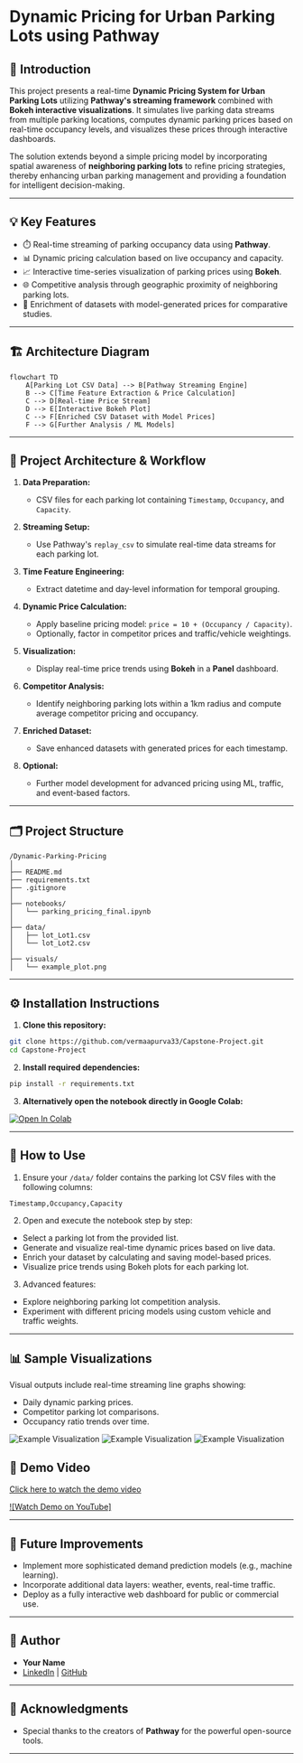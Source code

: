 # Dynamic Pricing for Urban Parking Lots using Pathway

## 📖 Introduction

This project presents a real-time **Dynamic Pricing System for Urban Parking Lots** utilizing **Pathway's streaming framework** combined with **Bokeh interactive visualizations**. It simulates live parking data streams from multiple parking locations, computes dynamic parking prices based on real-time occupancy levels, and visualizes these prices through interactive dashboards.

The solution extends beyond a simple pricing model by incorporating spatial awareness of **neighboring parking lots** to refine pricing strategies, thereby enhancing urban parking management and providing a foundation for intelligent decision-making.

---

## 💡 Key Features

- ⏱️ Real-time streaming of parking occupancy data using **Pathway**.
- 📊 Dynamic pricing calculation based on live occupancy and capacity.
- 📈 Interactive time-series visualization of parking prices using **Bokeh**.
- 🌐 Competitive analysis through geographic proximity of neighboring parking lots.
- 📃 Enrichment of datasets with model-generated prices for comparative studies.

---
## 🏗 Architecture Diagram

```mermaid
flowchart TD
    A[Parking Lot CSV Data] --> B[Pathway Streaming Engine]
    B --> C[Time Feature Extraction & Price Calculation]
    C --> D[Real-time Price Stream]
    D --> E[Interactive Bokeh Plot]
    C --> F[Enriched CSV Dataset with Model Prices]
    F --> G[Further Analysis / ML Models]
```

---

## 🔄 Project Architecture & Workflow

1. **Data Preparation:**
   - CSV files for each parking lot containing `Timestamp`, `Occupancy`, and `Capacity`.

2. **Streaming Setup:**
   - Use Pathway's `replay_csv` to simulate real-time data streams for each parking lot.

3. **Time Feature Engineering:**
   - Extract datetime and day-level information for temporal grouping.

4. **Dynamic Price Calculation:**
   - Apply baseline pricing model: `price = 10 + (Occupancy / Capacity)`.
   - Optionally, factor in competitor prices and traffic/vehicle weightings.

5. **Visualization:**
   - Display real-time price trends using **Bokeh** in a **Panel** dashboard.

6. **Competitor Analysis:**
   - Identify neighboring parking lots within a 1km radius and compute average competitor pricing and occupancy.

7. **Enriched Dataset:**
   - Save enhanced datasets with generated prices for each timestamp.

8. **Optional:**
   - Further model development for advanced pricing using ML, traffic, and event-based factors.

---
## 🗂 Project Structure

```
/Dynamic-Parking-Pricing
│
├── README.md
├── requirements.txt
├── .gitignore
│
├── notebooks/
│   └── parking_pricing_final.ipynb
│
├── data/
│   ├── lot_Lot1.csv
│   └── lot_Lot2.csv
│
├── visuals/
│   └── example_plot.png
```

---

## ⚙️ Installation Instructions

1. **Clone this repository:**
```bash
git clone https://github.com/vermaapurva33/Capstone-Project.git
cd Capstone-Project
```

2. **Install required dependencies:**
```bash
pip install -r requirements.txt
```

3. **Alternatively open the notebook directly in Google Colab:**

[![Open In Colab](https://colab.research.google.com/assets/colab-badge.svg)](https://colab.research.google.com/drive/1aRJvoFSmb1ybCk5BkEvR9OuLa_fhJmoc?usp=sharing)

---

## 📅 How to Use

1. Ensure your `/data/` folder contains the parking lot CSV files with the following columns:
```
Timestamp,Occupancy,Capacity
```

2. Open and execute the notebook step by step:

- Select a parking lot from the provided list.
- Generate and visualize real-time dynamic prices based on live data.
- Enrich your dataset by calculating and saving model-based prices.
- Visualize price trends using Bokeh plots for each parking lot.

3. Advanced features:
- Explore neighboring parking lot competition analysis.
- Experiment with different pricing models using custom vehicle and traffic weights.

---

## 📊 Sample Visualizations

Visual outputs include real-time streaming line graphs showing:

- Daily dynamic parking prices.
- Competitor parking lot comparisons.
- Occupancy ratio trends over time.

![Example Visualization](/visuals/model1_sample_graph.png)
![Example Visualization](/visuals/model2_sample_graph..png)
![Example Visualization](/visuals/model3_sample_graph..png)
## 🎥 Demo Video

[Click here to watch the demo video](https://drive.google.com/file/d/1dn_2PqVTWyPxcJyBNTFSMVfuSiroWM1V/view?usp=sharing)


[![Watch Demo on YouTube]](https://youtu.be/IqdMxmYXx48)

---

## 🔮 Future Improvements

- Implement more sophisticated demand prediction models (e.g., machine learning).
- Incorporate additional data layers: weather, events, real-time traffic.
- Deploy as a fully interactive web dashboard for public or commercial use.

---

## 👤 Author

- **Your Name**  
- [LinkedIn](https://www.linkedin.com/in/apurva-verma-04aab1318) | [GitHub](https://github.com/vermaapurva33)

---

## 📍 Acknowledgments

- Special thanks to the creators of **Pathway** for the powerful open-source tools.

---
